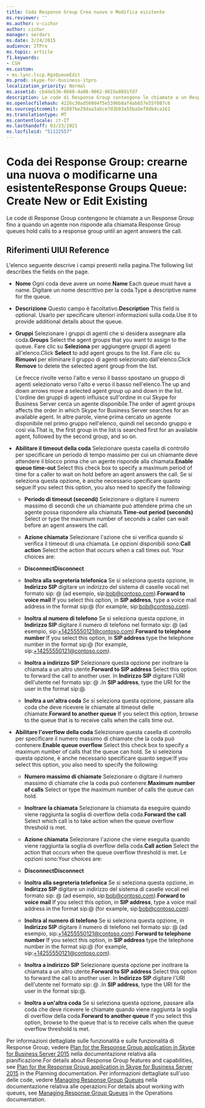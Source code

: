 ```yaml
---
title: Coda Response Group Crea nuovo o Modifica esistente
ms.reviewer: ''
ms.author: v-cichur
author: cichur
manager: serdars
ms.date: 3/24/2015
audience: ITPro
ms.topic: article
f1.keywords:
- CSH
ms.custom:
- ms.lync.lscp.RgsQueueEdit
ms.prod: skype-for-business-itpro
localization_priority: Normal
ms.assetid: cbdde536-8668-4a08-9862-8615e8691fd7
description: Le code di Response Group contengono le chiamate a un Response Group fino a quando un agente non risponde alla chiamata.
ms.openlocfilehash: 4226c30ad560d4f5e5396b8af4ab657e55f087c6
ms.sourcegitcommit: 01087be29daa3abce7d3b03a55ba5ef8db4ca161
ms.translationtype: MT
ms.contentlocale: it-IT
ms.lasthandoff: 03/23/2021
ms.locfileid: "51122557"
---
```

# <a name="response-groups-queue-create-new-or-edit-existing"></a><span data-ttu-id="11689-103">Coda dei Response Group: crearne una nuova o modificarne una esistente</span><span class="sxs-lookup"><span data-stu-id="11689-103">Response Groups Queue: Create New or Edit Existing</span></span>

<span data-ttu-id="11689-104">Le code di Response Group contengono le chiamate a un Response Group fino a quando un agente non risponde alla chiamata.</span><span class="sxs-lookup"><span data-stu-id="11689-104">Response Group queues hold calls to a response group until an agent answers the call.</span></span>

## <a name="ui-reference"></a><span data-ttu-id="11689-105">Riferimenti UI</span><span class="sxs-lookup"><span data-stu-id="11689-105">UI Reference</span></span>

<span data-ttu-id="11689-106">L'elenco seguente descrive i campi presenti nella pagina.</span><span class="sxs-lookup"><span data-stu-id="11689-106">The following list describes the fields on the page.</span></span>

- <span data-ttu-id="11689-107">**Nome** Ogni coda deve avere un nome.</span><span class="sxs-lookup"><span data-stu-id="11689-107">**Name** Each queue must have a name.</span></span> <span data-ttu-id="11689-108">Digitare un nome descrittivo per la coda.</span><span class="sxs-lookup"><span data-stu-id="11689-108">Type a descriptive name for the queue.</span></span>

- <span data-ttu-id="11689-109">**Descrizione** Questo campo è facoltativo.</span><span class="sxs-lookup"><span data-stu-id="11689-109">**Description** This field is optional.</span></span> <span data-ttu-id="11689-110">Usarlo per specificare ulteriori informazioni sulla coda.</span><span class="sxs-lookup"><span data-stu-id="11689-110">Use it to provide additional details about the queue.</span></span>

- <span data-ttu-id="11689-111">**Gruppi** Selezionare i gruppi di agenti che si desidera assegnare alla coda.</span><span class="sxs-lookup"><span data-stu-id="11689-111">**Groups** Select the agent groups that you want to assign to the queue.</span></span> <span data-ttu-id="11689-112">Fare clic su **Seleziona** per aggiungere gruppi di agenti all'elenco.</span><span class="sxs-lookup"><span data-stu-id="11689-112">Click **Select** to add agent groups to the list.</span></span> <span data-ttu-id="11689-113">Fare clic su **Rimuovi** per eliminare il gruppo di agenti selezionato dall'elenco.</span><span class="sxs-lookup"><span data-stu-id="11689-113">Click **Remove** to delete the selected agent group from the list.</span></span>

    <span data-ttu-id="11689-114">Le frecce rivolte verso l'alto e verso il basso spostano un gruppo di agenti selezionato verso l'alto e verso il basso nell'elenco.</span><span class="sxs-lookup"><span data-stu-id="11689-114">The up and down arrows move a selected agent group up and down in the list.</span></span> <span data-ttu-id="11689-115">L'ordine dei gruppi di agenti influisce sull'ordine in cui Skype for Business Server cerca un agente disponibile.</span><span class="sxs-lookup"><span data-stu-id="11689-115">The order of agent groups affects the order in which Skype for Business Server searches for an available agent.</span></span> <span data-ttu-id="11689-116">In altre parole, viene prima cercato un agente disponibile nel primo gruppo nell'elenco, quindi nel secondo gruppo e così via.</span><span class="sxs-lookup"><span data-stu-id="11689-116">That is, the first group in the list is searched first for an available agent, followed by the second group, and so on.</span></span>

- <span data-ttu-id="11689-117">**Abilitare il timeout della coda** Selezionare questa casella di controllo per specificare un periodo di tempo massimo per cui un chiamante deve attendere il blocco prima che un agente risponde alla chiamata.</span><span class="sxs-lookup"><span data-stu-id="11689-117">**Enable queue time-out** Select this check box to specify a maximum period of time for a caller to wait on hold before an agent answers the call.</span></span> <span data-ttu-id="11689-118">Se si seleziona questa opzione, è anche necessario specificare quanto segue:</span><span class="sxs-lookup"><span data-stu-id="11689-118">If you select this option, you also need to specify the following:</span></span>

  - <span data-ttu-id="11689-119">**Periodo di timeout (secondi)** Selezionare o digitare il numero massimo di secondi che un chiamante può attendere prima che un agente possa rispondere alla chiamata.</span><span class="sxs-lookup"><span data-stu-id="11689-119">**Time-out period (seconds)** Select or type the maximum number of seconds a caller can wait before an agent answers the call.</span></span>

  - <span data-ttu-id="11689-120">**Azione chiamata** Selezionare l'azione che si verifica quando si verifica il timeout di una chiamata. Le opzioni disponibili sono:</span><span class="sxs-lookup"><span data-stu-id="11689-120">**Call action** Select the action that occurs when a call times out. Your choices are:</span></span>

  - <span data-ttu-id="11689-121">**Disconnect**</span><span class="sxs-lookup"><span data-stu-id="11689-121">**Disconnect**</span></span>

  - <span data-ttu-id="11689-122">**Inoltra alla segreteria telefonica** Se si seleziona questa opzione, in **Indirizzo SIP** digitare un indirizzo del sistema di caselle vocali nel formato sip: <username> @ <domainname> (ad esempio, sip:bob@contoso.com).</span><span class="sxs-lookup"><span data-stu-id="11689-122">**Forward to voice mail** If you select this option, in **SIP address**, type a voice mail address in the format sip:<username>@<domainname> (for example, sip:bob@contoso.com).</span></span>

  - <span data-ttu-id="11689-123">**Inoltra al numero di telefono** Se si seleziona questa opzione, in **Indirizzo SIP** digitare il numero di telefono nel formato sip: <number> @ <domainname> (ad esempio, sip:+14255550121@contoso.com).</span><span class="sxs-lookup"><span data-stu-id="11689-123">**Forward to telephone number** If you select this option, in **SIP address** type the telephone number in the format sip:<number>@<domainname> (for example, sip:+14255550121@contoso.com).</span></span>

  - <span data-ttu-id="11689-124">**Inoltra a indirizzo SIP** Selezionare questa opzione per inoltrare la chiamata a un altro utente.</span><span class="sxs-lookup"><span data-stu-id="11689-124">**Forward to SIP address** Select this option to forward the call to another user.</span></span> <span data-ttu-id="11689-125">In **Indirizzo SIP** digitare l'URI dell'utente nel formato sip: <username> @ <domainname> .</span><span class="sxs-lookup"><span data-stu-id="11689-125">In **SIP address**, type the URI for the user in the format sip:<username>@<domainname>.</span></span>

  - <span data-ttu-id="11689-126">**Inoltra a un'altra coda** Se si seleziona questa opzione, passare alla coda che deve ricevere le chiamate al timeout delle chiamate.</span><span class="sxs-lookup"><span data-stu-id="11689-126">**Forward to another queue** If you select this option, browse to the queue that is to receive calls when the calls time out.</span></span>

- <span data-ttu-id="11689-127">**Abilitare l'overflow della coda** Selezionare questa casella di controllo per specificare il numero massimo di chiamate che la coda può contenere.</span><span class="sxs-lookup"><span data-stu-id="11689-127">**Enable queue overflow** Select this check box to specify a maximum number of calls that the queue can hold.</span></span> <span data-ttu-id="11689-128">Se si seleziona questa opzione, è anche necessario specificare quanto segue:</span><span class="sxs-lookup"><span data-stu-id="11689-128">If you select this option, you also need to specify the following:</span></span>

  - <span data-ttu-id="11689-129">**Numero massimo di chiamate** Selezionare o digitare il numero massimo di chiamate che la coda può contenere.</span><span class="sxs-lookup"><span data-stu-id="11689-129">**Maximum number of calls** Select or type the maximum number of calls the queue can hold.</span></span>

  - <span data-ttu-id="11689-130">**Inoltrare la chiamata** Selezionare la chiamata da eseguire quando viene raggiunta la soglia di overflow della coda.</span><span class="sxs-lookup"><span data-stu-id="11689-130">**Forward the call** Select which call is to take action when the queue overflow threshold is met.</span></span>

  - <span data-ttu-id="11689-131">**Azione chiamata** Selezionare l'azione che viene eseguita quando viene raggiunta la soglia di overflow della coda.</span><span class="sxs-lookup"><span data-stu-id="11689-131">**Call action** Select the action that occurs when the queue overflow threshold is met.</span></span> <span data-ttu-id="11689-132">Le opzioni sono:</span><span class="sxs-lookup"><span data-stu-id="11689-132">Your choices are:</span></span>

  - <span data-ttu-id="11689-133">**Disconnect**</span><span class="sxs-lookup"><span data-stu-id="11689-133">**Disconnect**</span></span>

  - <span data-ttu-id="11689-134">**Inoltra alla segreteria telefonica** Se si seleziona questa opzione, in **Indirizzo SIP** digitare un indirizzo del sistema di caselle vocali nel formato sip: <username> @ <domainname> (ad esempio, sip:bob@contoso.com).</span><span class="sxs-lookup"><span data-stu-id="11689-134">**Forward to voice mail** If you select this option, in **SIP address**, type a voice mail address in the format sip:<username>@<domainname> (for example, sip:bob@contoso.com).</span></span>

  - <span data-ttu-id="11689-135">**Inoltra al numero di telefono** Se si seleziona questa opzione, in **Indirizzo SIP** digitare il numero di telefono nel formato sip: <number> @ <domainname> (ad esempio, sip:+14255550121@contoso.com).</span><span class="sxs-lookup"><span data-stu-id="11689-135">**Forward to telephone number** If you select this option, in **SIP address** type the telephone number in the format sip:<number>@<domainname> (for example, sip:+14255550121@contoso.com).</span></span>

  - <span data-ttu-id="11689-136">**Inoltra a indirizzo SIP** Selezionare questa opzione per inoltrare la chiamata a un altro utente.</span><span class="sxs-lookup"><span data-stu-id="11689-136">**Forward to SIP address** Select this option to forward the call to another user.</span></span> <span data-ttu-id="11689-137">In **Indirizzo SIP** digitare l'URI dell'utente nel formato sip: <username> @ <domainname> .</span><span class="sxs-lookup"><span data-stu-id="11689-137">In **SIP address**, type the URI for the user in the format sip:<username>@<domainname>.</span></span>

  - <span data-ttu-id="11689-138">**Inoltra a un'altra coda** Se si seleziona questa opzione, passare alla coda che deve ricevere le chiamate quando viene raggiunta la soglia di overflow della coda.</span><span class="sxs-lookup"><span data-stu-id="11689-138">**Forward to another queue** If you select this option, browse to the queue that is to receive calls when the queue overflow threshold is met.</span></span>

<span data-ttu-id="11689-139">Per informazioni dettagliate sulle funzionalità e sulle funzionalità di Response Group, vedere [Plan for the Response Group application in Skype for Business Server 2015](../../plan-your-deployment/enterprise-voice-solution/response-group.md) nella documentazione relativa alla pianificazione.</span><span class="sxs-lookup"><span data-stu-id="11689-139">For details about Response Group features and capabilities, see [Plan for the Response Group application in Skype for Business Server 2015](../../plan-your-deployment/enterprise-voice-solution/response-group.md) in the Planning documentation.</span></span> <span data-ttu-id="11689-140">Per informazioni dettagliate sull'uso delle code, vedere [Managing Response Group Queues](/previous-versions/office/lync-server-2013/lync-server-2013-managing-response-group-queues) nella documentazione relativa alle operazioni.</span><span class="sxs-lookup"><span data-stu-id="11689-140">For details about working with queues, see [Managing Response Group Queues](/previous-versions/office/lync-server-2013/lync-server-2013-managing-response-group-queues) in the Operations documentation.</span></span>